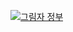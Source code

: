 [![그림자 정부](https://img.youtube.com/vi/21weKdSWeB4/1.jpg)](https://www.youtube.com/watch?v=21weKdSWeB4 "그림자 정부")
